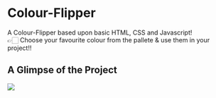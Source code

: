 # Colour-Flipper

A Colour-Flipper based upon basic HTML, CSS and Javascript! <br>
👉🏻 Choose your favourite colour from the pallete & use them in your project!!

## A Glimpse of the Project
![](https://i.imgur.com/L8OrOZG.gif)





